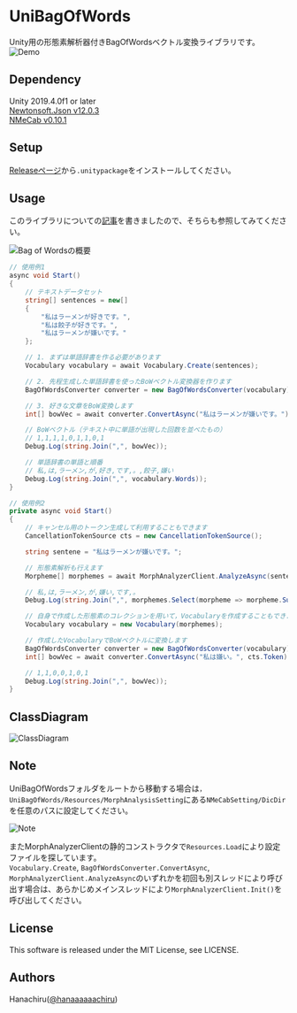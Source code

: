 # UniBagOfWords
Unity用の形態素解析器付きBagOfWordsベクトル変換ライブラリです。  
![Demo](https://user-images.githubusercontent.com/46705432/104748490-27898680-5795-11eb-98e9-92a05e2ec5ac.gif)

## Dependency
Unity 2019.4.0f1 or later  
[Newtonsoft.Json v12.0.3](https://github.com/JamesNK/Newtonsoft.Json/)  
[NMeCab v0.10.1](https://github.com/komutan/NMeCab)

## Setup
[Releaseページ](https://github.com/hanachiru/UniBagOfWords/releases/)から`.unitypackage`をインストールしてください。

## Usage
このライブラリについての[記事](https://www.hanachiru-blog.com/entry/2021/01/25/180000)を書きましたので、そちらも参照してみてください。
  
![Bag of Wordsの概要](https://user-images.githubusercontent.com/46705432/105355933-1bd70d80-5c36-11eb-995f-93a8114f26d8.png)
  
```cs:sample1.cs
// 使用例1
async void Start()
{
    // テキストデータセット
    string[] sentences = new[]
    {
        "私はラーメンが好きです。",
        "私は餃子が好きです。",
        "私はラーメンが嫌いです。"
    };

    // 1. まずは単語辞書を作る必要があります
    Vocabulary vocabulary = await Vocabulary.Create(sentences);

    // 2. 先程生成した単語辞書を使ったBoWベクトル変換器を作ります
    BagOfWordsConverter converter = new BagOfWordsConverter(vocabulary);

    // 3. 好きな文章をBoW変換します
    int[] bowVec = await converter.ConvertAsync("私はラーメンが嫌いです。");

    // BoWベクトル（テキスト中に単語が出現した回数を並べたもの）
    // 1,1,1,1,0,1,1,0,1
    Debug.Log(string.Join(",", bowVec));

    // 単語辞書の単語と順番
    // 私,は,ラーメン,が,好き,です,。,餃子,嫌い
    Debug.Log(string.Join(",", vocabulary.Words));
}
```
  
```cs:sample2.cs
// 使用例2
private async void Start()
{
    // キャンセル用のトークン生成して利用することもできます
    CancellationTokenSource cts = new CancellationTokenSource();

    string sentene = "私はラーメンが嫌いです。";

    // 形態素解析も行えます
    Morpheme[] morphemes = await MorphAnalyzerClient.AnalyzeAsync(sentene, cts.Token);

    // 私,は,ラーメン,が,嫌い,です,。
    Debug.Log(string.Join(",", morphemes.Select(morpheme => morpheme.Surface).ToArray()));

    // 自身で作成した形態素のコレクションを用いて，Vocabularyを作成することもできます(特定の品詞に限定したりはmorphemesに対して処理をすれば良い)
    Vocabulary vocabulary = new Vocabulary(morphemes);

    // 作成したVocabularyでBoWベクトルに変換します
    BagOfWordsConverter converter = new BagOfWordsConverter(vocabulary);
    int[] bowVec = await converter.ConvertAsync("私は嫌い。", cts.Token);

    // 1,1,0,0,1,0,1
    Debug.Log(string.Join(",", bowVec));
}
```
## ClassDiagram
![ClassDiagram](https://user-images.githubusercontent.com/46705432/104749276-f5c4ef80-5795-11eb-8d19-067ba16dc6cc.png)

## Note
UniBagOfWordsフォルダをルートから移動する場合は`，UniBagOfWords/Resources/MorphAnalysisSetting`にある`NMeCabSetting/DicDir`を任意のパスに設定してください。　


![Note](https://user-images.githubusercontent.com/46705432/104748864-82bb7900-5795-11eb-9322-9d8a70f29537.png)

  

またMorphAnalyzerClientの静的コンストラクタで`Resources.Load`により設定ファイルを探しています。  
`Vocabulary.Create`, `BagOfWordsConverter.ConvertAsync`, `MorphAnalyzerClient.AnalyzeAsync`のいずれかを初回も別スレッドにより呼び出す場合は、あらかじめメインスレッドにより`MorphAnalyzerClient.Init()`を呼び出してください。

## License
This software is released under the MIT License, see LICENSE.

## Authors
Hanachiru([@hanaaaaaachiru](https://twitter.com/hanaaaaaachiru))
